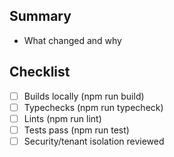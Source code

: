## Summary

- What changed and why

## Checklist

- [ ] Builds locally (npm run build)
- [ ] Typechecks (npm run typecheck)
- [ ] Lints (npm run lint)
- [ ] Tests pass (npm run test)
- [ ] Security/tenant isolation reviewed
